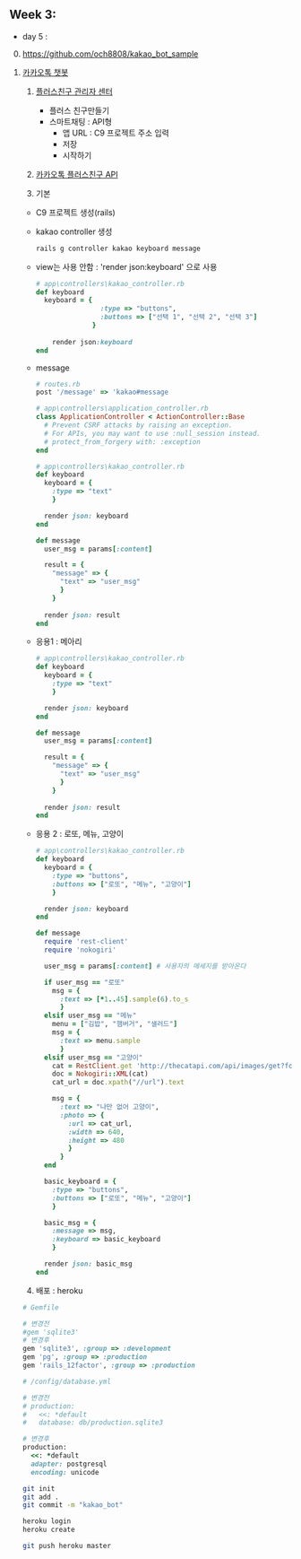 ## Week 3: 
- day 5 :
0. https://github.com/och8808/kakao_bot_sample

1. [카카오톡 챗봇](https://github.com/jjuya/LikeLion_rails-kakao)
    1) [플러스친구 관리자 센터](https://center-pf.kakao.com)

        * 플러스 친구만들기
        * 스마트채팅 : API형
            - 앱 URL : C9 프로젝트 주소 입력
            - 저장
            - 시작하기
    2) [카카오톡 플러스친구 API](https://github.com/plusfriend/auto_reply)
    3)  기본

     - C9 프로젝트 생성(rails)

     *  kakao controller 생성

        ```bash
        rails g controller kakao keyboard message
        ```

     *  view는 사용 안함 : 'render json:keyboard' 으로 사용

        ```ruby
        # app\controllers\kakao_controller.rb
        def keyboard
          keyboard = {
                        :type => "buttons",
                        :buttons => ["선택 1", "선택 2", "선택 3"]
                      }
                        
        	render json:keyboard
        end
        ```

     *  message

        ```ruby
        # routes.rb
        post '/message' => 'kakao#message
        ```

        ```ruby
        # app\controllers\application_controller.rb
        class ApplicationController < ActionController::Base
          # Prevent CSRF attacks by raising an exception.
          # For APIs, you may want to use :null_session instead.
          # protect_from_forgery with: :exception
        end
        ```

        ```ruby
        # app\controllers\kakao_controller.rb
        def keyboard
          keyboard = {
            :type => "text"
            }

          render json: keyboard
        end

        def message
          user_msg = params[:content]

          result = {
            "message" => {
              "text" => "user_msg"
              }
            }
          
          render json: result
        end
        ```

    * 응용1 : 메아리

      ```ruby
      # app\controllers\kakao_controller.rb
      def keyboard
        keyboard = {
          :type => "text"
          }

        render json: keyboard
      end

      def message
        user_msg = params[:content]

        result = {
          "message" => {
            "text" => "user_msg"
            }
          }
        
        render json: result
      end
      ```

    * 응용 2 : 로또, 메뉴, 고양이

      ```ruby
      # app\controllers\kakao_controller.rb
      def keyboard
        keyboard = {
          :type => "buttons",
          :buttons => ["로또", "메뉴", "고양이"]
          }

        render json: keyboard
      end

      def message
        require 'rest-client'
        require 'nokogiri'

        user_msg = params[:content] # 사용자의 메세지를 받아온다

        if user_msg == "로또"
          msg = {
            :text => [*1..45].sample(6).to_s
            }
        elsif user_msg == "메뉴"
          menu = ["김밥", "햄버거", "샐러드"]
          msg = {
            :text => menu.sample
            }
        elsif user_msg == "고양이"
          cat = RestClient.get 'http://thecatapi.com/api/images/get?format=xml&results_per_page=1&type=jpg'
          doc = Nokogiri::XML(cat)
          cat_url = doc.xpath("//url").text

          msg = {
            :text => "나만 없어 고양이", 
            :photo => {
              :url => cat_url,
              :width => 640,
              :height => 480
              }
            }
        end

        basic_keyboard = {
          :type => "buttons",
          :buttons => ["로또", "메뉴", "고양이"]
          }

        basic_msg = {
          :message => msg,
          :keyboard => basic_keyboard
          }

        render json: basic_msg
      end
      ```

    4) 배포 : heroku
      ```ruby
      # Gemfile

      # 변경전
      #gem 'sqlite3'
      # 변경후
      gem 'sqlite3', :group => :development
      gem 'pg', :group => :production
      gem 'rails_12factor', :group => :production
      ```

      ```ruby
      # /config/database.yml

      # 변경전
      # production:
      #   <<: *default
      #   database: db/production.sqlite3

      # 변경후  
      production:
        <<: *default
        adapter: postgresql
        encoding: unicode
      ```

      ```bash
      git init
      git add .
      git commit -m "kakao_bot"

      heroku login
      heroku create

      git push heroku master​
      ```